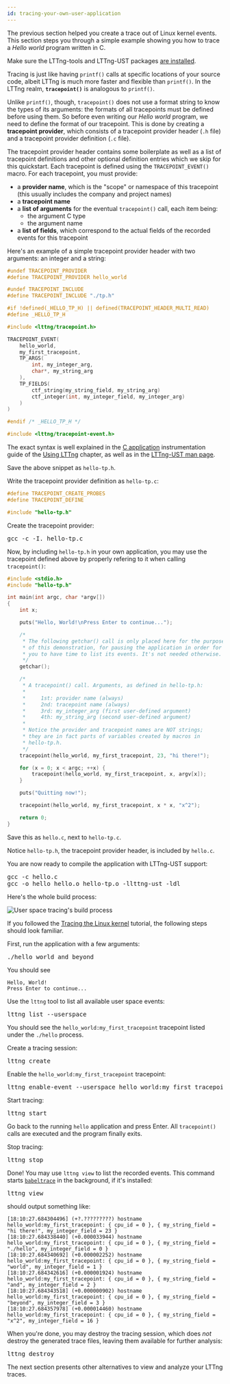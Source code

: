 ```yaml
---
id: tracing-your-own-user-application
---
```


The previous section helped you create a trace out of Linux kernel events.
This section steps you through a simple example showing you how to trace
a _Hello world_ program written in C.

Make sure the LTTng-tools and LTTng-UST packages
[are installed](#doc-installing-lttng).

Tracing is just like having `printf()` calls at specific locations of
your source code, albeit LTTng is much more faster and flexible than
`printf()`. In the LTTng realm, **`tracepoint()`** is analogous to
`printf()`.

Unlike `printf()`, though, `tracepoint()` does not use a format string to
know the types of its arguments: the formats of all tracepoints must be
defined before using them. So before even writing our _Hello world_ program,
we need to define the format of our tracepoint. This is done by creating a
**tracepoint provider**, which consists of a tracepoint provider header
(`.h` file) and a tracepoint provider definition (`.c` file).

The tracepoint provider header contains some boilerplate as well as a
list of tracepoint definitions and other optional definition entries
which we skip for this quickstart. Each tracepoint is defined using the
`TRACEPOINT_EVENT()` macro. For each tracepoint, you must provide:

  * a **provider name**, which is the "scope" or namespace of this
    tracepoint (this usually includes the company and project names)
  * a **tracepoint name**
  * a **list of arguments** for the eventual `tracepoint()` call, each
    item being:
    * the argument C type
    * the argument name
  * a **list of fields**, which correspond to the actual fields of the
    recorded events for this tracepoint

Here's an example of a simple tracepoint provider header with two
arguments: an integer and a string:

~~~ c
#undef TRACEPOINT_PROVIDER
#define TRACEPOINT_PROVIDER hello_world

#undef TRACEPOINT_INCLUDE
#define TRACEPOINT_INCLUDE "./tp.h"

#if !defined(_HELLO_TP_H) || defined(TRACEPOINT_HEADER_MULTI_READ)
#define _HELLO_TP_H

#include <lttng/tracepoint.h>

TRACEPOINT_EVENT(
    hello_world,
    my_first_tracepoint,
    TP_ARGS(
        int, my_integer_arg,
        char*, my_string_arg
    ),
    TP_FIELDS(
        ctf_string(my_string_field, my_string_arg)
        ctf_integer(int, my_integer_field, my_integer_arg)
    )
)

#endif /* _HELLO_TP_H */

#include <lttng/tracepoint-event.h>
~~~

The exact syntax is well explained in the
[C application](#doc-c-application) instrumentation guide of the
[Using LTTng](#doc-using-lttng) chapter, as well as in the
<a href="/man/3/lttng-ust" class="ext">LTTng-UST man page</a>.

Save the above snippet as `hello-tp.h`.

Write the tracepoint provider definition as `hello-tp.c`:

~~~ c
#define TRACEPOINT_CREATE_PROBES
#define TRACEPOINT_DEFINE

#include "hello-tp.h"
~~~

Create the tracepoint provider:

<pre class="term">
gcc -c -I. hello-tp.c
</pre>

Now, by including `hello-tp.h` in your own application, you may use the
tracepoint defined above by properly refering to it when calling
`tracepoint()`:

~~~ c
#include <stdio.h>
#include "hello-tp.h"

int main(int argc, char *argv[])
{
    int x;

    puts("Hello, World!\nPress Enter to continue...");

    /*
     * The following getchar() call is only placed here for the purpose
     * of this demonstration, for pausing the application in order for
     * you to have time to list its events. It's not needed otherwise.
     */
    getchar();

    /*
     * A tracepoint() call. Arguments, as defined in hello-tp.h:
     *
     *     1st: provider name (always)
     *     2nd: tracepoint name (always)
     *     3rd: my_integer_arg (first user-defined argument)
     *     4th: my_string_arg (second user-defined argument)
     *
     * Notice the provider and tracepoint names are NOT strings;
     * they are in fact parts of variables created by macros in
     * hello-tp.h.
     */
    tracepoint(hello_world, my_first_tracepoint, 23, "hi there!");

    for (x = 0; x < argc; ++x) {
        tracepoint(hello_world, my_first_tracepoint, x, argv[x]);
    }

    puts("Quitting now!");

    tracepoint(hello_world, my_first_tracepoint, x * x, "x^2");

    return 0;
}
~~~

Save this as `hello.c`, next to `hello-tp.c`.

Notice `hello-tp.h`, the tracepoint provider header, is included
by `hello.c`.

You are now ready to compile the application with LTTng-UST support:

<pre class="term">
gcc -c hello.c
gcc -o hello hello.o hello-tp.o -llttng-ust -ldl</strong>
</pre>

Here's the whole build process:

<div class="img">
<img src="/images/docs26/ust-flow.png" alt="User space tracing's build process">
</div>

If you followed the
[Tracing the Linux kernel](#doc-tracing-the-linux-kernel) tutorial, the
following steps should look familiar.

First, run the application with a few arguments:

<pre class="term">
./hello world and beyond
</pre>

You should see

~~~ text
Hello, World!
Press Enter to continue...
~~~

Use the `lttng` tool to list all available user space events:

<pre class="term">
lttng list --userspace
</pre>

You should see the `hello_world:my_first_tracepoint` tracepoint listed
under the `./hello` process.

Create a tracing session:

<pre class="term">
lttng create
</pre>

Enable the `hello_world:my_first_tracepoint` tracepoint:

<pre class="term">
lttng enable-event --userspace hello_world:my_first_tracepoint
</pre>

Start tracing:

<pre class="term">
lttng start
</pre>

Go back to the running `hello` application and press Enter. All `tracepoint()`
calls are executed and the program finally exits.

Stop tracing:

<pre class="term">
lttng stop
</pre>

Done! You may use `lttng view` to list the recorded events. This command
starts
<a href="http://diamon.org/babeltrace" class="ext"><code>babeltrace</code></a>
in the background, if it's installed:

<pre class="term">
lttng view
</pre>

should output something like:

~~~ text
[18:10:27.684304496] (+?.?????????) hostname hello_world:my_first_tracepoint: { cpu_id = 0 }, { my_string_field = "hi there!", my_integer_field = 23 }
[18:10:27.684338440] (+0.000033944) hostname hello_world:my_first_tracepoint: { cpu_id = 0 }, { my_string_field = "./hello", my_integer_field = 0 }
[18:10:27.684340692] (+0.000002252) hostname hello_world:my_first_tracepoint: { cpu_id = 0 }, { my_string_field = "world", my_integer_field = 1 }
[18:10:27.684342616] (+0.000001924) hostname hello_world:my_first_tracepoint: { cpu_id = 0 }, { my_string_field = "and", my_integer_field = 2 }
[18:10:27.684343518] (+0.000000902) hostname hello_world:my_first_tracepoint: { cpu_id = 0 }, { my_string_field = "beyond", my_integer_field = 3 }
[18:10:27.684357978] (+0.000014460) hostname hello_world:my_first_tracepoint: { cpu_id = 0 }, { my_string_field = "x^2", my_integer_field = 16 }
~~~

When you're done, you may destroy the tracing session, which does _not_
destroy the generated trace files, leaving them available for further
analysis:

<pre class="term">
lttng destroy
</pre>

The next section presents other alternatives to view and analyze your
LTTng traces.
